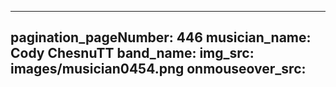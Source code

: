 ------
pagination_pageNumber: 446
musician_name: Cody ChesnuTT
band_name: 
img_src: images/musician0454.png
onmouseover_src: 
------